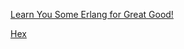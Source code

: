 [Learn You Some Erlang for Great Good!](https://learnyousomeerlang.com/content)

[Hex](https://hex.pm/)
